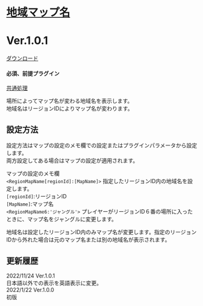 # [地域マップ名](https://raw.githubusercontent.com/nuun888/MZ/master/NUUN_RegionMapName.js)
# Ver.1.0.1
[ダウンロード](https://raw.githubusercontent.com/nuun888/MZ/master/NUUN_RegionMapName.js)
#### 必須、前提プラグイン
[共通処理](https://github.com/nuun888/MZ/blob/master/README/Base.md)  

場所によってマップ名が変わる地域名を表示します。  
地域名はリージョンIDによりマップ名が変わります。  

## 設定方法
設定方法はマップの設定のメモ欄での設定またはプラグインパラメータから設定します。  
両方設定してある場合はマップの設定が適用されます。  

マップの設定のメモ欄  
`<RegionMapName[regionId]:[MapName]>` 指定したリージョンID内の地域名を設定します。  
`[regionId]`:リージョンID  
`[MapName]`:マップ名  
`<RegionMapName6:'ジャングル'>` プレイヤーがリージョンID６番の場所に入ったときに、マップ名をジャングルに変更します。  

地域名は設定したリージョンID内のみマップ名が変更します。指定のリージョンIDから外れた場合は元のマップ名または別の地域名が表示されます。  

## 更新履歴
2022/11/24 Ver.1.0.1  
日本語以外での表示を英語表示に変更。  
2022/1/22 Ver.1.0.0  
初版  
